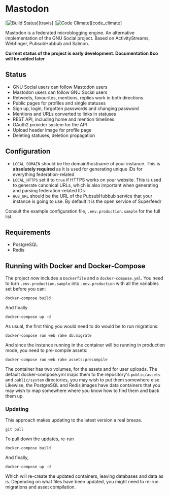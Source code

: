 Mastodon
========

[![Build Status](http://img.shields.io/travis/Gargron/goldfinger.svg)][travis]
[![Code Climate](https://img.shields.io/codeclimate/github/Gargron/mastodon.svg)][code_climate]

Mastodon is a federated microblogging engine. An alternative implementation of the GNU Social project. Based on ActivityStreams, Webfinger, PubsubHubbub and Salmon.

**Current status of the project is early development. Documentation &co will be added later**

## Status

- GNU Social users can follow Mastodon users
- Mastodon users can follow GNU Social users
- Retweets, favourites, mentions, replies work in both directions
- Public pages for profiles and single statuses
- Sign up, login, forgotten passwords and changing password
- Mentions and URLs converted to links in statuses
- REST API, including home and mention timelines
- OAuth2 provider system for the API
- Upload header image for profile page
- Deleting statuses, deletion propagation

## Configuration

- `LOCAL_DOMAIN` should be the domain/hostname of your instance. This is **absolutely required** as it is used for generating unique IDs for everything federation-related
- `LOCAL_HTTPS` set it to `true` if HTTPS works on your website. This is used to generate canonical URLs, which is also important when generating and parsing federation-related IDs
- `HUB_URL` should be the URL of the PubsubHubbub service that your instance is going to use. By default it is the open service of Superfeedr

Consult the example configuration file, `.env.production.sample` for the full list.

## Requirements

- PostgreSQL
- Redis

## Running with Docker and Docker-Compose

The project now includes a `Dockerfile` and a `docker-compose.yml`. You need to turn `.env.production.sample` into `.env.production` with all the variables set before you can:

    docker-compose build

And finally

    docker-compose up -d

As usual, the first thing you would need to do would be to run migrations:

    docker-compose run web rake db:migrate

And since the instance running in the container will be running in production mode, you need to pre-compile assets:

    docker-compose run web rake assets:precompile

The container has two volumes, for the assets and for user uploads. The default docker-compose.yml maps them to the repository's `public/assets` and `public/system` directories, you may wish to put them somewhere else. Likewise, the PostgreSQL and Redis images have data containers that you may wish to map somewhere where you know how to find them and back them up.

### Updating

This approach makes updating to the latest version a real breeze.

    git pull

To pull down the updates, re-run

    docker-compose build

And finally,

    docker-compose up -d

Which will re-create the updated containers, leaving databases and data as is. Depending on what files have been updated, you might need to re-run migrations and asset compilation.
